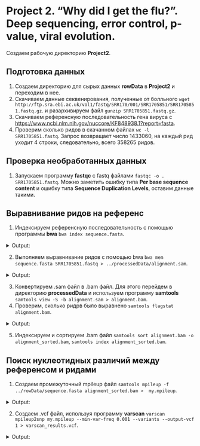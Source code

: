 # Project 2. “Why did I get the flu?”. Deep sequencing, error control, p-value, viral evolution.
Создаем рабочую директорию **Project2**.

## Подготовка данных
1. Создаем директорию для сырых данных **rowData** в **Project2** и переходим в нее.
2. Скачиваем данные секвенирования, полученные от болльного `wget http://ftp.sra.ebi.ac.uk/vol1/fastq/SRR170/001/SRR1705851/SRR1705851.fastq.gz`. и разархивируем файл `gunzip SRR1705851.fastq.gz`.
3. Скачиваем референсную последовательность гена вируса с https://www.ncbi.nlm.nih.gov/nuccore/KF848938.1?report=fasta.
4. Проверим сколько ридов в скачанном файлах `wc -l SRR1705851.fastq`. Запрос возвращает число 1433060, на каждый рид уходит 4 строки, следовательно, всего 358265 ридов.

## Проверка необработанных данных
1. Запускаем программу **fastqc** с fastq файлами `fastqc -o . SRR1705851.fastq`. Можно заметить ошибку типа **Per base sequence content** и ошибку типа **Sequence Duplication Levels**, оставим данные такими.

## Выравнивание ридов на референс
1. Индексируем референсную последовательность с помощью программы **bwa** `bwa index sequence.fasta`.

<details>
<summary>Output:</summary>
 
```
[bwa_index] Pack FASTA... 0.00 sec
[bwa_index] Construct BWT for the packed sequence...
[bwa_index] 0.00 seconds elapse.
[bwa_index] Update BWT... 0.00 sec
[bwa_index] Pack forward-only FASTA... 0.00 sec
[bwa_index] Construct SA from BWT and Occ... 0.00 sec
[main] Version: 0.7.17-r1188
[main] CMD: bwa index sequence.fasta
[main] Real time: 0.027 sec; CPU: 0.005 sec
```
 </details>
 
2. Выполняем выравнивание ридов с помощью bwa `bwa mem sequence.fasta SRR1705851.fastq > ../processedData/alignment.sam`.

<details>
<summary>Output:</summary>

 ``` 
1705851.fastq > ../processedData/alignment.sam
[M::bwa_idx_load_from_disk] read 0 ALT contigs
[M::process] read 68388 sequences (10000129 bp)...
[M::process] read 67628 sequences (10000233 bp)...
[M::mem_process_seqs] Processed 68388 reads in 1.503 CPU sec, 1.465 real sec
[M::process] read 67698 sequences (10000046 bp)...
[M::mem_process_seqs] Processed 67628 reads in 1.237 CPU sec, 1.172 real sec
[M::process] read 67652 sequences (10000169 bp)...
[M::mem_process_seqs] Processed 67698 reads in 1.572 CPU sec, 1.508 real sec
[M::process] read 68072 sequences (10000295 bp)...
[M::mem_process_seqs] Processed 67652 reads in 1.516 CPU sec, 1.456 real sec
[M::process] read 18827 sequences (2716992 bp)...
[M::mem_process_seqs] Processed 68072 reads in 1.302 CPU sec, 1.260 real sec
[M::mem_process_seqs] Processed 18827 reads in 0.570 CPU sec, 0.536 real sec
[main] Version: 0.7.17-r1188
[main] CMD: bwa mem sequence.fasta SRR1705851.fastq
[main] Real time: 7.534 sec; CPU: 7.768 sec
```
</details>

3. Конвертируем .sam файл в .bam файл. Для этого перейдем в директорию **processedData** и используем программу **samtools** `samtools view -S -b alignment.sam > alignment.bam`.
4. Проверим, сколько ридрв было выравнено `samtools flagstat alignment.bam`.

<details>
<summary>Output:</summary>
 
```
361349 + 0 in total (QC-passed reads + QC-failed reads)
358265 + 0 primary
0 + 0 secondary
3084 + 0 supplementary
0 + 0 duplicates
0 + 0 primary duplicates
361116 + 0 mapped (99.94% : N/A)
358032 + 0 primary mapped (99.93% : N/A)
0 + 0 paired in sequencing
0 + 0 read1
0 + 0 read2
0 + 0 properly paired (N/A : N/A)
0 + 0 with itself and mate mapped
0 + 0 singletons (N/A : N/A)
0 + 0 with mate mapped to a different chr
0 + 0 with mate mapped to a different chr (mapQ>=5)
```
</details> 

5. Индексируем и сортируем .bam файл `samtools sort alignment.bam -o alignment_sorted.bam`, `samtools index alignment_sorted.bam`.

## Поиск нуклеотидных различий между референсом и ридами
1. Создаем промежуточный mpileup файл `samtools mpileup -f ../rowData/sequence.fasta alignment_sorted.bam >  my.mpileup`.

<details>
<summary>Output:</summary>
 
```
.bam >  my.mpileup
[mpileup] 1 samples in 1 input files
```
</details> 

2. Создаем .vcf файл, используя программу **varscan** `varscan mpileup2snp my.mpileup --min-var-freq 0.001 --variants --output-vcf 1 > varscan_results.vcf`.

<details>
<summary>Output:</summary>
 
```
Only SNPs will be reported
Warning: No p-value threshold provided, so p-values will not be calculated
Min coverage:	8
Min reads2:	2
Min var freq:	0.001
Min avg qual:	15
P-value thresh:	0.01
Reading input from my.mpileup
1665 bases in pileup file
12 variant positions (10 SNP, 2 indel)
1 were failed by the strand-filter
9 variant positions reported (9 SNP, 0 indel)
```
</details> 

